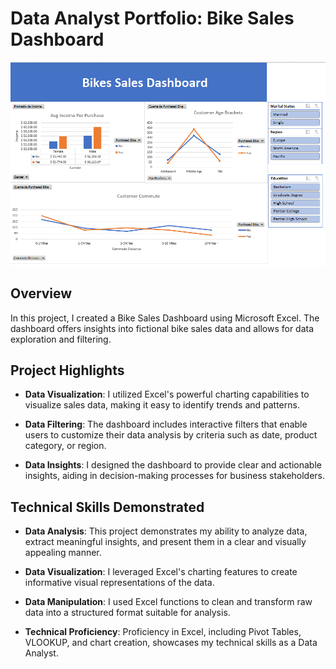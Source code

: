 # Data Analyst Portfolio: Bike Sales Dashboard

![Bike Sales Dashboard](dashboard-preview.png)

## Overview

In this project, I created a Bike Sales Dashboard using Microsoft Excel. The dashboard offers insights into fictional bike sales data and allows for data exploration and filtering.

## Project Highlights

- **Data Visualization**: I utilized Excel's powerful charting capabilities to visualize sales data, making it easy to identify trends and patterns.

- **Data Filtering**: The dashboard includes interactive filters that enable users to customize their data analysis by criteria such as date, product category, or region.

- **Data Insights**: I designed the dashboard to provide clear and actionable insights, aiding in decision-making processes for business stakeholders.

## Technical Skills Demonstrated

- **Data Analysis**: This project demonstrates my ability to analyze data, extract meaningful insights, and present them in a clear and visually appealing manner.

- **Data Visualization**: I leveraged Excel's charting features to create informative visual representations of the data.

- **Data Manipulation**: I used Excel functions to clean and transform raw data into a structured format suitable for analysis.

- **Technical Proficiency**: Proficiency in Excel, including Pivot Tables, VLOOKUP, and chart creation, showcases my technical skills as a Data Analyst.
